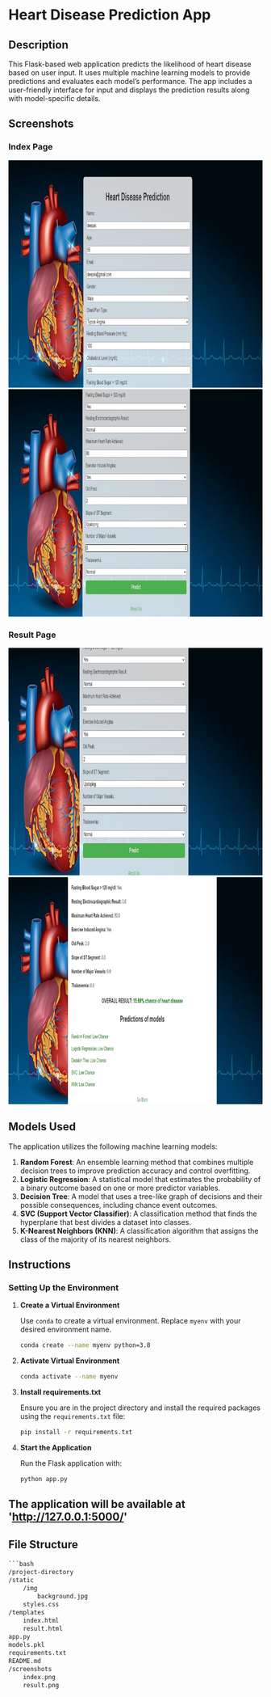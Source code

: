 
# Heart Disease Prediction App

## Description

This Flask-based web application predicts the likelihood of heart disease based on user input. It uses multiple machine learning models to provide predictions and evaluates each model’s performance. The app includes a user-friendly interface for input and displays the prediction results along with model-specific details.

## Screenshots

### Index Page

<img src="screenshots/index1.jpg" alt="Index Page 1" width="600" height="450">
<img src="screenshots/index2.jpg" alt="Index Page 2" width="600" height="450">



### Result Page

<img src="screenshots/result1.jpg" alt="result Page 1" width="600" height="450">
<img src="screenshots/result2.jpg" alt="result Page 2" width="600" height="450">

## Models Used

The application utilizes the following machine learning models:

1. **Random Forest**: An ensemble learning method that combines multiple decision trees to improve prediction accuracy and control overfitting.
2. **Logistic Regression**: A statistical model that estimates the probability of a binary outcome based on one or more predictor variables.
3. **Decision Tree**: A model that uses a tree-like graph of decisions and their possible consequences, including chance event outcomes.
4. **SVC (Support Vector Classifier)**: A classification method that finds the hyperplane that best divides a dataset into classes.
5. **K-Nearest Neighbors (KNN)**: A classification algorithm that assigns the class of the majority of its nearest neighbors.

## Instructions

### Setting Up the Environment

1. **Create a Virtual Environment**

   Use `conda` to create a virtual environment. Replace `myenv` with your desired environment name.

   ```bash
   conda create --name myenv python=3.8

2. **Activate Virtual Environment**

    ```bash
    conda activate --name myenv

3. **Install requirements.txt**

    Ensure you are in the project directory and install the required packages using the `requirements.txt` file:

    ```bash
    pip install -r requirements.txt

4. **Start the Application**

    Run the Flask application with:

    ```bash
    python app.py

## The application will be available at 'http://127.0.0.1:5000/'

## File Structure

    ```bash
    /project-directory
    /static
        /img
            background.jpg
        styles.css
    /templates
        index.html
        result.html
    app.py
    models.pkl
    requirements.txt
    README.md
    /screenshots
        index.png
        result.png

